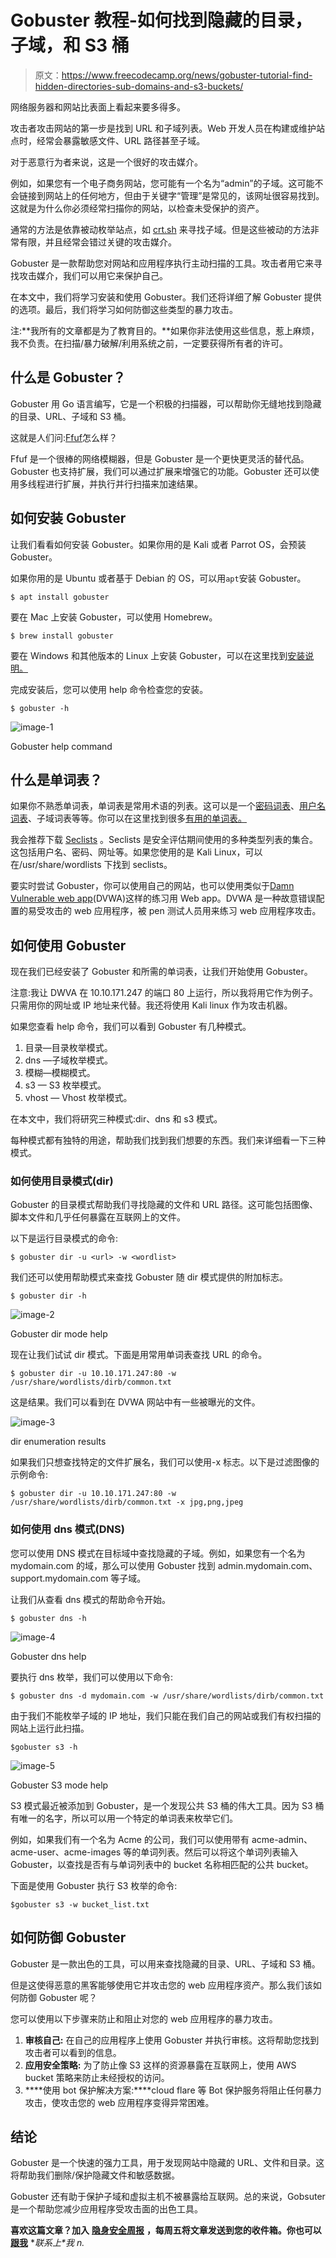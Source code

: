 # Gobuster 教程-如何找到隐藏的目录，子域，和 S3 桶

> 原文：<https://www.freecodecamp.org/news/gobuster-tutorial-find-hidden-directories-sub-domains-and-s3-buckets/>

网络服务器和网站比表面上看起来要多得多。

攻击者攻击网站的第一步是找到 URL 和子域列表。Web 开发人员在构建或维护站点时，经常会暴露敏感文件、URL 路径甚至子域。

对于恶意行为者来说，这是一个很好的攻击媒介。

例如，如果您有一个电子商务网站，您可能有一个名为“admin”的子域。这可能不会链接到网站上的任何地方，但由于关键字“管理”是常见的，该网址很容易找到。这就是为什么你必须经常扫描你的网站，以检查未受保护的资产。

通常的方法是依靠被动枚举站点，如 [crt.sh](http://crt.sh/) 来寻找子域。但是这些被动的方法非常有限，并且经常会错过关键的攻击媒介。

Gobuster 是一款帮助您对网站和应用程序执行主动扫描的工具。攻击者用它来寻找攻击媒介，我们可以用它来保护自己。

在本文中，我们将学习安装和使用 Gobuster。我们还将详细了解 Gobuster 提供的选项。最后，我们将学习如何防御这些类型的暴力攻击。

注:**我所有的文章都是为了教育目的。**如果你非法使用这些信息，惹上麻烦，我不负责。在扫描/暴力破解/利用系统之前，一定要获得所有者的许可。

## **什么是 Gobuster？**

Gobuster 用 Go 语言编写，它是一个积极的扫描器，可以帮助你无缝地找到隐藏的目录、URL、子域和 S3 桶。

这就是人们问:[Ffuf](https://blog.stealthsecurity.io/fuzzing-web-applications-using-ffuf-c4ad74190b72)怎么样？

Ffuf 是一个很棒的网络模糊器，但是 Gobuster 是一个更快更灵活的替代品。Gobuster 也支持扩展，我们可以通过扩展来增强它的功能。Gobuster 还可以使用多线程进行扩展，并执行并行扫描来加速结果。

## **如何安装 Gobuster**

让我们看看如何安装 Gobuster。如果你用的是 Kali 或者 Parrot OS，会预装 Gobuster。

如果你用的是 Ubuntu 或者基于 Debian 的 OS，可以用`apt`安装 Gobuster。

```
$ apt install gobuster
```

要在 Mac 上安装 Gobuster，可以使用 Homebrew。

```
$ brew install gobuster
```

要在 Windows 和其他版本的 Linux 上安装 Gobuster，可以在这里找到[安装说明。](https://github.com/OJ/gobuster)

完成安装后，您可以使用 help 命令检查您的安装。

```
$ gobuster -h 
```

![image-1](img/cddb2abcb864650c44c48461f500a1b6.png)

Gobuster help command

## 什么是单词表？

如果你不熟悉单词表，单词表是常用术语的列表。这可以是一个[密码词表](https://github.com/danielmiessler/SecLists/blob/master/Passwords/Common-Credentials/10-million-password-list-top-100.txt)、[用户名词表](https://github.com/danielmiessler/SecLists/blob/master/Usernames/Names/names.txt)、子域词表等等。你可以在这里找到很多[有用的单词表。](https://github.com/danielmiessler/SecLists)

我会推荐下载 [Seclists](https://github.com/danielmiessler/SecLists) 。Seclists 是安全评估期间使用的多种类型列表的集合。这包括用户名、密码、网址等。如果您使用的是 Kali Linux，可以在/usr/share/wordlists 下找到 seclists。

要实时尝试 Gobuster，你可以使用自己的网站，也可以使用类似于[Damn Vulnerable web app](https://github.com/digininja/DVWA)(DVWA)这样的练习用 Web app。DVWA 是一种故意错误配置的易受攻击的 web 应用程序，被 pen 测试人员用来练习 web 应用程序攻击。

## **如何使用 Gobuster**

现在我们已经安装了 Gobuster 和所需的单词表，让我们开始使用 Gobuster。

注意:我让 DWVA 在 10.10.171.247 的端口 80 上运行，所以我将用它作为例子。只需用你的网址或 IP 地址来代替。我还将使用 Kali linux 作为攻击机器。

如果您查看 help 命令，我们可以看到 Gobuster 有几种模式。

1.  目录—目录枚举模式。
2.  dns —子域枚举模式。
3.  模糊—模糊模式。
4.  s3 — S3 枚举模式。
5.  vhost — Vhost 枚举模式。

在本文中，我们将研究三种模式:dir、dns 和 s3 模式。

每种模式都有独特的用途，帮助我们找到我们想要的东西。我们来详细看一下三种模式。

### 如何使用目录模式(dir)

Gobuster 的目录模式帮助我们寻找隐藏的文件和 URL 路径。这可能包括图像、脚本文件和几乎任何暴露在互联网上的文件。

以下是运行目录模式的命令:

```
$ gobuster dir -u <url> -w <wordlist>
```

我们还可以使用帮助模式来查找 Gobuster 随 dir 模式提供的附加标志。

```
$ gobuster dir -h
```

![image-2](img/9da9331437555e89e2e42b93e066abdc.png)

Gobuster dir mode help

现在让我们试试 dir 模式。下面是用常用单词表查找 URL 的命令。

```
$ gobuster dir -u 10.10.171.247:80 -w /usr/share/wordlists/dirb/common.txt
```

这是结果。我们可以看到在 DVWA 网站中有一些被曝光的文件。

![image-3](img/404d61d9d8d9863295d51821f7109b61.png)

dir enumeration results

如果我们只想查找特定的文件扩展名，我们可以使用-x 标志。以下是过滤图像的示例命令:

```
$ gobuster dir -u 10.10.171.247:80 -w /usr/share/wordlists/dirb/common.txt -x jpg,png,jpeg
```

### 如何使用 dns 模式(DNS)

您可以使用 DNS 模式在目标域中查找隐藏的子域。例如，如果您有一个名为 mydomain.com 的域，那么可以使用 Gobuster 找到 admin.mydomain.com、support.mydomain.com 等子域。

让我们从查看 dns 模式的帮助命令开始。

```
$ gobuster dns -h
```

![image-4](img/c937a903a5071594961ded9630de1a42.png)

Gobuster dns help

要执行 dns 枚举，我们可以使用以下命令:

```
$ gobuster dns -d mydomain.com -w /usr/share/wordlists/dirb/common.txt
```

由于我们不能枚举子域的 IP 地址，我们只能在我们自己的网站或我们有权扫描的网站上运行此扫描。

```
$gobuster s3 -h
```

![image-5](img/3d2bb9acace1461f2e67a9c3e5b62125.png)

Gobuster S3 mode help

S3 模式最近被添加到 Gobuster，是一个发现公共 S3 桶的伟大工具。因为 S3 桶有唯一的名字，所以可以用一个特定的单词表来枚举它们。

例如，如果我们有一个名为 Acme 的公司，我们可以使用带有 acme-admin、acme-user、acme-images 等的单词列表。然后可以将这个单词列表输入 Gobuster，以查找是否有与单词列表中的 bucket 名称相匹配的公共 bucket。

下面是使用 Gobuster 执行 S3 枚举的命令:

```
$gobuster s3 -w bucket_list.txt
```

## **如何防御 Gobuster**

Gobuster 是一款出色的工具，可以用来查找隐藏的目录、URL、子域和 S3 桶。

但是这使得恶意的黑客能够使用它并攻击您的 web 应用程序资产。那么我们该如何防御 Gobuster 呢？

您可以使用以下步骤来防止和阻止对您的 web 应用程序的暴力攻击。

1.  ****审核自己:**** 在自己的应用程序上使用 Gobuster 并执行审核。这将帮助您找到攻击者可以看到的信息。
2.  ****应用安全策略:**** 为了防止像 S3 这样的资源暴露在互联网上，使用 AWS bucket 策略来防止未经授权的访问。
3.  ****使用 bot 保护解决方案:****cloud flare 等 Bot 保护服务将阻止任何暴力攻击，使攻击您的 web 应用程序变得异常困难。

## **结论**

Gobuster 是一个快速的强力工具，用于发现网站中隐藏的 URL、文件和目录。这将帮助我们删除/保护隐藏文件和敏感数据。

Gobuster 还有助于保护子域和虚拟主机不被暴露给互联网。总的来说，Gobsuter 是一个帮助您减少应用程序受攻击面的出色工具。

**喜欢这篇文章？加入** [**隐身安全周报**](https://tinyletter.com/stealthsecurity) **，每周五将文章发送到您的收件箱。你也可以** [**跟我**](https://www.linkedin.com/in/manishmshiva/) **联系上*我 *n.**